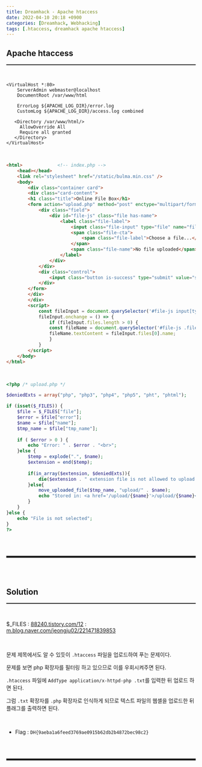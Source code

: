 ```yaml
---
title: Dreamhack - Apache htaccess
date: 2022-04-10 20:18 +0900
categories: [Dreamhack, Webhacking]
tags: [.htaccess, dreamhack apache htaccess]
---
```


## Apache htaccess
<hr style="border-top: 1px solid;"><br>

```
<VirtualHost *:80>
	ServerAdmin webmaster@localhost
	DocumentRoot /var/www/html

	ErrorLog ${APACHE_LOG_DIR}/error.log
	CustomLog ${APACHE_LOG_DIR}/access.log combined

   <Directory /var/www/html/>
     AllowOverride All
     Require all granted
   </Directory>
</VirtualHost>
```

<br>

```html
<html>             <!-- index.php -->
    <head></head>
    <link rel="stylesheet" href="/static/bulma.min.css" />
    <body>
        <div class="container card">
        <div class="card-content">
        <h1 class="title">Online File Box</h1>
        <form action="upload.php" method="post" enctype="multipart/form-data">
            <div class="field">
                <div id="file-js" class="file has-name">
                    <label class="file-label">
                        <input class="file-input" type="file" name="file">
                        <span class="file-cta">
                            <span class="file-label">Choose a file...</span>
                        </span>
                        <span class="file-name">No file uploaded</span>
                    </label>
                </div>
            </div>
            <div class="control">
                <input class="button is-success" type="submit" value="submit">
            </div>
        </form>
        </div>
        </div>
        <script>
            const fileInput = document.querySelector('#file-js input[type=file]');
            fileInput.onchange = () => {
                if (fileInput.files.length > 0) {
                const fileName = document.querySelector('#file-js .file-name');
                fileName.textContent = fileInput.files[0].name;
                }
            }
        </script>
    </body>
</html>
```

<br>

```php
<?php /* upload.php */

$deniedExts = array("php", "php3", "php4", "php5", "pht", "phtml");

if (isset($_FILES)) {
    $file = $_FILES["file"];
    $error = $file["error"];
    $name = $file["name"];
    $tmp_name = $file["tmp_name"];
   
    if ( $error > 0 ) {
        echo "Error: " . $error . "<br>";
    }else {
        $temp = explode(".", $name);
        $extension = end($temp);
       
        if(in_array($extension, $deniedExts)){
            die($extension . " extension file is not allowed to upload ! ");
        }else{
            move_uploaded_file($tmp_name, "upload/" . $name);
            echo "Stored in: <a href='/upload/{$name}'>/upload/{$name}</a>";
        }
    }
}else {
    echo "File is not selected";
}
?>
```

<br><br>
<hr style="border: 2px solid;">
<br><br>

## Solution
<hr style="border-top: 1px solid;"><br>

$_FILES
: <a href="https://88240.tistory.com/12" target="_blank">88240.tistory.com/12</a>
: <a href="https://m.blog.naver.com/jeongju02/221471839853" target="_blank">m.blog.naver.com/jeongju02/221471839853</a>

<br>

문제 제목에서도 알 수 있듯이 ```.htaccess``` 파일을 업로드하여 푸는 문제이다.

문제를 보면 php 확장자를 필터링 하고 있으므로 이를 우회시켜주면 된다.

```.htaccess``` 파일에 ```AddType application/x-httpd-php .txt```를 입력한 뒤 업로드 하면 된다.

그럼 ```.txt``` 확장자를 ```.php``` 확장자로 인식하게 되므로 텍스트 파일의 웹셸을 업로드한 뒤 플래그를 출력하면 된다.

<br>

+ Flag : ```DH{9aeba1a6feed3769ae0915b62db2b4872bec98c2}```

<br><br>
<hr style="border: 2px solid;">
<br><br>

